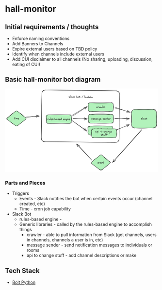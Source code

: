 # hall-monitor

## Initial requirements / thoughts

* Enforce naming conventions
* Add Banners to Channels
* Expire external users based on TBD policy
* Identify when channels include external users
* Add CUI disclaimer to all channels (No sharing, uploading, discussion, eating of CUI)

## Basic hall-monitor bot diagram

![Architecture](images/hall-monitor-2023-10-24-2031.png)

### Parts and Pieces

* Triggers
    * Events - Slack notifies the bot when certain events occur (channel created, etc)
    * Time - cron job capability
* Slack Bot
    * rules-based engine - 
    * Generic libraries - called by the rules-based engine to accomplish things
        * crawler - able to pull information from Slack (get channels, users in channels, channels a user is in, etc)
        * message sender - send notification messages to individuals or rooms
        * api to change stuff - add channel descriptions or make 

## Tech Stack

* [Bolt Python](https://github.com/slackapi/bolt-python/tree/main/examples)
